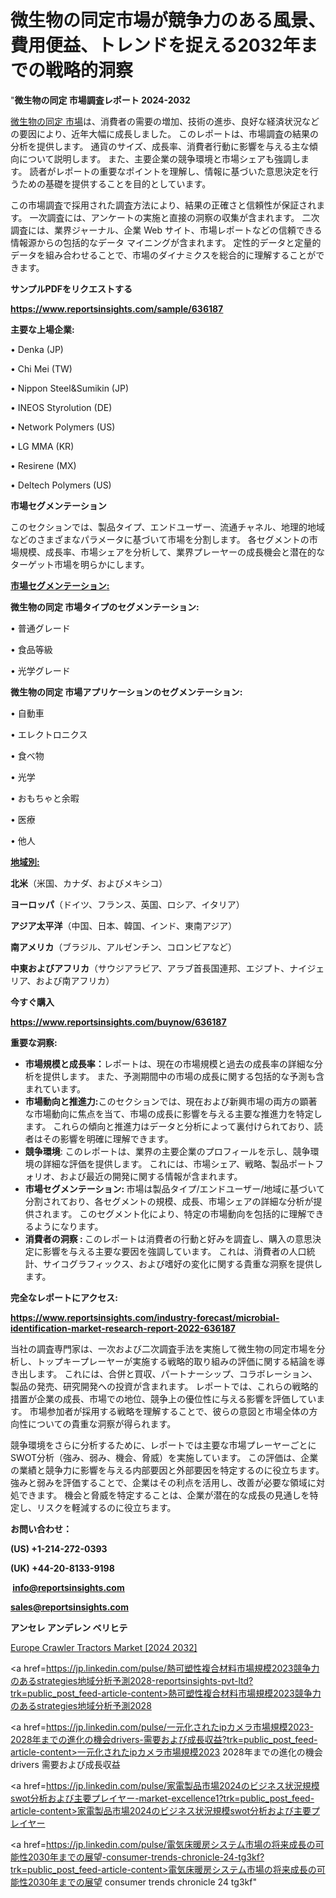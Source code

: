 # 微生物の同定市場が競争力のある風景、費用便益、トレンドを捉える2032年までの戦略的洞察

"<strong>微生物の同定 市場調査レポート 2024-2032</strong>

<a href=https://www.reportsinsights.com/sample/636187>微生物の同定 市場</a>は、消費者の需要の増加、技術の進歩、良好な経済状況などの要因により、近年大幅に成長しました。 このレポートは、市場調査の結果の分析を提供します。 通貨のサイズ、成長率、消費者行動に影響を与える主な傾向について説明します。 また、主要企業の競争環境と市場シェアも強調します。 読者がレポートの重要なポイントを理解し、情報に基づいた意思決定を行うための基礎を提供することを目的としています。

この市場調査で採用された調査方法により、結果の正確さと信頼性が保証されます。 一次調査には、アンケートの実施と直接の洞察の収集が含まれます。 二次調査には、業界ジャーナル、企業 Web サイト、市場レポートなどの信頼できる情報源からの包括的なデータ マイニングが含まれます。 定性的データと定量的データを組み合わせることで、市場のダイナミクスを総合的に理解することができます。

<strong><b>サンプルPDFをリクエストする</b></strong>

<a href=https://www.reportsinsights.com/sample/636187><strong><u>https://www.reportsinsights.com/sample/636187</u></strong></a>

<strong>主要な上場企業:</strong>

• Denka (JP)

• Chi Mei (TW)

• Nippon Steel&Sumikin (JP)

• INEOS Styrolution (DE)

• Network Polymers (US)

• LG MMA (KR)

• Resirene (MX)

• Deltech Polymers (US)

<strong>市場セグメンテーション</strong>

このセクションでは、製品タイプ、エンドユーザー、流通チャネル、地理的地域などのさまざまなパラメータに基づいて市場を分割します。 各セグメントの市場規模、成長率、市場シェアを分析して、業界プレーヤーの成長機会と潜在的なターゲット市場を明らかにします。

<strong><u>市場セグメンテーション</u></strong><strong><u>:</u></strong>

<strong>微生物の同定 市場タイプのセグメンテーション:</strong>

• 普通グレード

• 食品等級

• 光学グレード

<strong>微生物の同定 市場アプリケーションのセグメンテーション:</strong>

• 自動車

• エレクトロニクス

• 食べ物

• 光学

• おもちゃと余暇

• 医療

• 他人

<strong><u>地域別</u></strong><strong><u>:</u></strong>

<strong>北米</strong>（米国、カナダ、およびメキシコ）

<strong>ヨーロッパ</strong>（ドイツ、フランス、英国、ロシア、イタリア）

<strong>アジア太平洋</strong>（中国、日本、韓国、インド、東南アジア）

<strong>南アメリカ</strong>（ブラジル、アルゼンチン、コロンビアなど）

<strong>中東およびアフリカ</strong>（サウジアラビア、アラブ首長国連邦、エジプト、ナイジェリア、および南アフリカ）

<strong>今すぐ購入</strong>

<a href=https://www.reportsinsights.com/buynow/636187><strong><u>https://www.reportsinsights.com/buynow/636187</u></strong></a>

<strong>重要な洞察:</strong>
<ul>
  <li><strong>市場規模と成長率：</strong>レポートは、現在の市場規模と過去の成長率の詳細な分析を提供します。 また、予測期間中の市場の成長に関する包括的な予測も含まれています。</li>
  <li><strong>市場動向と推進力:</strong>このセクションでは、現在および新興市場の両方の顕著な市場動向に焦点を当て、市場の成長に影響を与える主要な推進力を特定します。 これらの傾向と推進力はデータと分析によって裏付けられており、読者はその影響を明確に理解できます。</li>
  <li><strong>競争環境</strong>: このレポートは、業界の主要企業のプロフィールを示し、競争環境の詳細な評価を提供します。 これには、市場シェア、戦略、製品ポートフォリオ、および最近の開発に関する情報が含まれます。</li>
  <li><strong>市場セグメンテーション: </strong>市場は製品タイプ/エンドユーザー/地域に基づいて分割されており、各セグメントの規模、成長、市場シェアの詳細な分析が提供されます。 このセグメント化により、特定の市場動向を包括的に理解できるようになります。</li>
  <li><strong>消費者の洞察 : </strong>このレポートは消費者の行動と好みを調査し、購入の意思決定に影響を与える主要な要因を強調しています。 これは、消費者の人口統計、サイコグラフィックス、および嗜好の変化に関する貴重な洞察を提供します。</li>
</ul>
<strong>完全なレポートにアクセス:</strong>

<a href=https://www.reportsinsights.com/industry-forecast/microbial-identification-market-research-report-2022-636187><strong><u><b>https://www.reportsinsights.com/industry-forecast/microbial-identification-market-research-report-2022-636187</b></u></strong></a>

当社の調査専門家は、一次および二次調査手法を実施して微生物の同定市場を分析し、トップキープレーヤーが実施する戦略的取り組みの評価に関する結論を導き出します。 これには、合併と買収、パートナーシップ、コラボレーション、製品の発売、研究開発への投資が含まれます。 レポートでは、これらの戦略的措置が企業の成長、市場での地位、競争上の優位性に与える影響を評価しています。 市場参加者が採用する戦略を理解することで、彼らの意図と市場全体の方向性についての貴重な洞察が得られます。

競争環境をさらに分析するために、レポートでは主要な市場プレーヤーごとにSWOT分析（強み、弱み、機会、脅威）を実施しています。 この評価は、企業の業績と競争力に影響を与える内部要因と外部要因を特定するのに役立ちます。 強みと弱みを評価することで、企業はその利点を活用し、改善が必要な領域に対処できます。 機会と脅威を特定することは、企業が潜在的な成長の見通しを特定し、リスクを軽減するのに役立ちます。

<strong>お問い合わせ：</strong>

<strong>(US) +1-214-272-0393</strong>

<strong>(UK) +44-20-8133-9198</strong>

<strong> </strong><a href=info@reportsinsights.com><strong><u>info@reportsinsights.com</u></strong></a>

<a href=sales@reportsinsights.com><strong><u>sales@reportsinsights.com</u></strong></a>

<strong>アンセレ アンデレン ベリヒテ</strong>

<a href=https://www.linkedin.com/pulse/europe-crawler-tractors-markets-2024-comprehensive-vmlwf/>Europe Crawler Tractors Market [2024 2032]</a>

<a href=https://jp.linkedin.com/pulse/熱可塑性複合材料市場規模2023競争力のあるstrategies地域分析予測2028-reportsinsights-pvt-ltd?trk=public_post_feed-article-content>熱可塑性複合材料市場規模2023競争力のあるstrategies地域分析予測2028</a>

<a href=https://jp.linkedin.com/pulse/一元化されたipカメラ市場規模2023-2028年までの進化の機会drivers-需要および成長収益?trk=public_post_feed-article-content>一元化されたipカメラ市場規模2023 2028年までの進化の機会drivers 需要および成長収益</a>

<a href=https://jp.linkedin.com/pulse/家電製品市場2024のビジネス状況規模swot分析および主要プレイヤー-market-excellence1?trk=public_post_feed-article-content>家電製品市場2024のビジネス状況規模swot分析および主要プレイヤー</a>

<a href=https://jp.linkedin.com/pulse/電気床暖房システム市場の将来成長の可能性2030年までの展望-consumer-trends-chronicle-24-tg3kf?trk=public_post_feed-article-content>電気床暖房システム市場の将来成長の可能性2030年までの展望 consumer trends chronicle 24 tg3kf</a>"
